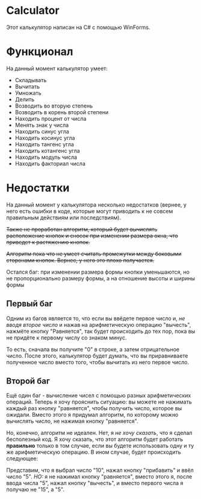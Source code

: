 # Calculator
Этот калькулятор написан на C# с помощью WinForms.

# Функционал
На данный момент калькулятор умеет:
- Складывать
- Вычитать
- Умножать
- Делить
- Возводить во вторую степень
- Возводить в корень второй степени
- Находить процент от числа
- Менять знак у числа
- Находить синус угла
- Находить косинус угла
- Находить тангенс угла
- Находить котангенс угла
- Находить модуль числа
- Находить факториал числа

# Недостатки
На данный момент у калькулятора несколько недостатков (вернее, у него есть ошибки в коде, которые могут приводить к не совсем правильным действиям или последствиям).

~~Также не проработан алгоритм, который будет вычислять расположение кнопок и сносок при изменении размера окна, что приведет к растяжению кнопок.~~

~~Алгоритм пока что не умеет считать промежутки между боковыми сторонами кнопок. Вернее, у него это плохо получается.~~

Остался баг: при изменении размера формы кнопки уменьшаются, но не пропорционально размеру формы, а на отношение высоты и ширины формы

## Первый баг
Одним из багов является то, что если вы ввёдете первое число и, *не вводя второе число* и нажав на арифметическую операцию "вычесть", нажмёте кнопку "Равняется", так будет происходить до тех пор, пока вы не придёте к первому числу со знаком минус.

То есть, сначала вы получите "0" в строке, а затем отрицательное число. После этого, калькулятор будет думать, что вы приравниваете полученное число вместо того, чтобы вычитать из него первое число.

## Второй баг
Ещё один баг - вычисление чисел с помощью разных арифметических операций. Теперь я хочу прояснить ситуацию: вы можете не нажимать каждый раз кнопку "равняется", чтобы получить число, которое вы ожидали. Вместо этого я придумал алгоритм, по которому можно вычислять число, не нажимая кнопку "равняется".

Но, конечно, алгоритм не идеален. Нет, я *не хочу сказать*, что я сделал бесполезный код. Я хочу сказать, что этот алгоритм будет работать **правильно** только в том случае, если вы будете использовать одну и ту же арифметическую операцию. В ином случае, будет происходить следующее:

Представим, что я выбрал число "10", нажал кнопку "прибавить" и ввёл число "5". *НО:* я не нажимал кнопку "равняется", вместо этого я, после ввода числа "5", нажал кнопку "вычесть", и вместо первого числа я получаю не "15", а "5".
